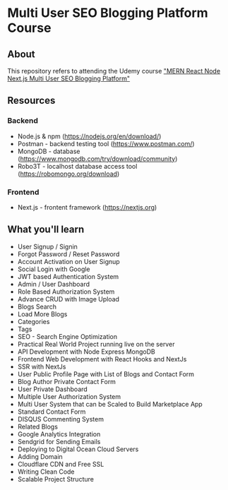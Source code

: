 # Multi User SEO Blogging Platform Course

## About

This repository refers to attending the Udemy course <a href="https://www.udemy.com/course/react-node-nextjs-fullstack-multi-user-blogging-platform-with-seo/" alt="_blank">"MERN React Node Next.js Multi User SEO Blogging Platform"</a>

## Resources

### Backend
- Node.js & npm (https://nodejs.org/en/download/)
- Postman - backend testing tool (https://www.postman.com/)
- MongoDB - database (https://www.mongodb.com/try/download/community)
- Robo3T - localhost database access tool (https://robomongo.org/download)

### Frontend
- Next.js - frontent framework (https://nextjs.org)

## What you'll learn

- User Signup / Signin
- Forgot Password / Reset Password
- Account Activation on User Signup
- Social Login with Google
- JWT based Authentication System
- Admin / User Dashboard
- Role Based Authorization System
- Advance CRUD with Image Upload
- Blogs Search
- Load More Blogs
- Categories
- Tags
- SEO - Search Engine Optimization
- Practical Real World Project running live on the server
- API Development with Node Express MongoDB
- Frontend Web Development with React Hooks and NextJs
- SSR with NextJs
- User Public Profile Page with List of Blogs and Contact Form
- Blog Author Private Contact Form
- User Private Dashboard
- Multiple User Authorization System
- Multi User System that can be Scaled to Build Marketplace App
- Standard Contact Form
- DISQUS Commenting System
- Related Blogs
- Google Analytics Integration
- Sendgrid for Sending Emails
- Deploying to Digital Ocean Cloud Servers
- Adding Domain
- Cloudflare CDN and Free SSL
- Writing Clean Code
- Scalable Project Structure

